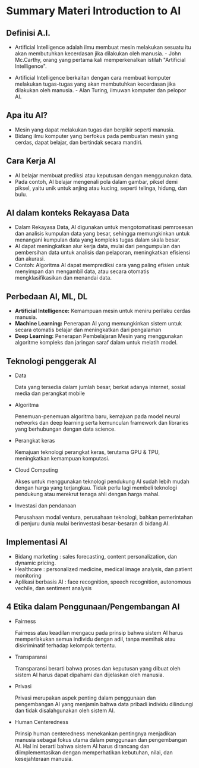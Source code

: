 # Summary Materi Introduction to AI

## Definisi A.I.

- Artificial Intelligence adalah ilmu membuat mesin melakukan sesuatu itu akan membutuhkan kecerdasan jika dilakukan oleh manusia. - John Mc.Carthy, orang yang pertama kali memperkenalkan istilah "Artificial Intelligence".

- Artificial Intelligence berkaitan dengan cara membuat komputer melakukan tugas-tugas yang akan membutuhkan kecerdasan jika dilakukan oleh manusia. - Alan Turing, ilmuwan komputer dan pelopor AI.

## Apa itu AI?
- Mesin yang dapat melakukan tugas dan berpikir seperti manusia.
- Bidang ilmu komputer yang berfokus pada pembuatan mesin yang cerdas, dapat belajar, dan bertindak secara mandiri.

## Cara Kerja AI 
- AI belajar membuat prediksi atau keputusan dengan menggunakan data. 
- Pada contoh, AI belajar mengenali pola dalam gambar, piksel demi piksel, yaitu unik untuk anjing atau kucing, seperti telinga, hidung, dan bulu.

## AI dalam konteks Rekayasa Data
- Dalam Rekayasa Data, Al digunakan untuk mengotomatisasi pemrosesan dan analisis kumpulan data yang besar, sehingga memungkinkan untuk menangani kumpulan data yang kompleks
tugas dalam skala besar.
- AI dapat meningkatkan alur kerja data, mulai dari pengumpulan dan pembersihan data untuk analisis dan pelaporan, meningkatkan efisiensi dan akurasi.
- Contoh: Algoritma Al dapat memprediksi cara yang paling efisien untuk menyimpan dan mengambil data, atau secara otomatis mengklasifikasikan dan menandai data.

## Perbedaan AI, ML, DL 
- **Artificial Intelligence:** Kemampuan mesin untuk meniru perilaku cerdas manusia.
- **Machine Learning:** Penerapan Al yang memungkinkan sistem untuk secara otomatis belajar dan meningkatkan dari pengalaman
- **Deep Learning:** Penerapan Pembelajaran Mesin yang
menggunakan algoritme kompleks dan jaringan saraf dalam untuk melatih model. 

## Teknologi penggerak AI
- Data
  
  Data yang tersedia dalam jumlah besar, berkat adanya internet, sosial media dan perangkat mobile
  
- Algoritma

  Penemuan-penemuan algoritma baru, kemajuan pada model neural networks dan deep learning serta kemunculan framework dan libraries yang berhubungan dengan data science.
- Perangkat keras

  Kemajuan teknologi perangkat keras, terutama GPU & TPU, meningkatkan kemampuan komputasi.
  
- Cloud Computing
  
  Akses untuk menggunakan teknologi pendukung AI sudah lebih mudah dengan harga yang terjangkau. Tidak perlu lagi membeli teknologi pendukung atau merekrut tenaga ahli dengan harga mahal.
  
- Investasi dan pendanaan

  Perusahaan modal ventura, perusahaan teknologi, bahkan pemerintahan di penjuru dunia mulai berinvestasi besar-besaran di bidang AI.

## Implementasi AI

- Bidang marketing : sales forecasting, content personalization, dan dynamic pricing.
- Healthcare : personalized medicine, medical image analysis, dan patient monitoring
- Aplikasi berbasis AI : face recognition, speech recognition, autonomous vechile, dan sentiment analysis

## 4 Etika dalam Penggunaan/Pengembangan AI
- Fairness

  Fairness atau keadilan mengacu pada prinsip bahwa sistem AI harus memperlakukan semua individu dengan adil, tanpa memihak atau diskriminatif terhadap kelompok tertentu.
  
- Transparansi

  Transparansi berarti bahwa proses dan keputusan yang dibuat oleh sistem AI harus dapat dipahami dan dijelaskan oleh manusia.
  
- Privasi

  Privasi merupakan aspek penting dalam penggunaan dan pengembangan AI yang menjamin bahwa data pribadi individu dilindungi dan tidak disalahgunakan oleh sistem AI.
  
- Human Centeredness

  Prinsip human centeredness menekankan pentingnya menjadikan manusia sebagai fokus utama dalam penggunaan dan pengembangan AI. Hal ini berarti bahwa sistem AI harus dirancang dan diimplementasikan dengan memperhatikan kebutuhan, nilai, dan kesejahteraan manusia.
